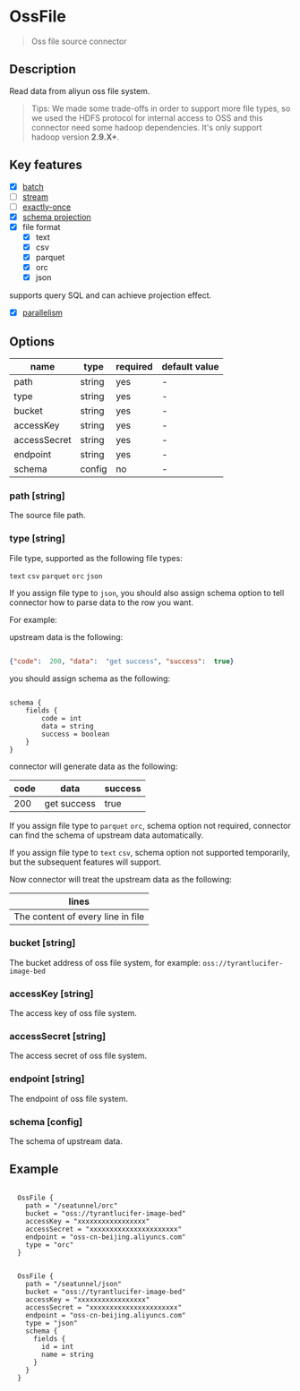# OssFile

> Oss file source connector

## Description

Read data from aliyun oss file system.

> Tips: We made some trade-offs in order to support more file types, so we used the HDFS protocol for internal access to OSS and this connector need some hadoop dependencies. 
> It's only support hadoop version **2.9.X+**.

## Key features

- [x] [batch](key-features.md)
- [ ] [stream](key-features.md)
- [ ] [exactly-once](key-features.md)
- [x] [schema projection](key-features.md)
- [x] file format
    - [x] text
    - [x] csv
    - [x] parquet
    - [x] orc
    - [x] json

supports query SQL and can achieve projection effect.

- [x] [parallelism](key-features.md)

## Options

| name         | type   | required | default value |
|--------------|--------|----------|---------------|
| path         | string | yes      | -             |
| type         | string | yes      | -             |
| bucket       | string | yes      | -             |
| accessKey    | string | yes      | -             |
| accessSecret | string | yes      | -             |
| endpoint     | string | yes      | -             |
| schema       | config | no       | -             |

### path [string]

The source file path.

### type [string]

File type, supported as the following file types:

`text` `csv` `parquet` `orc` `json`

If you assign file type to `json`, you should also assign schema option to tell connector how to parse data to the row you want.

For example:

upstream data is the following:

```json

{"code":  200, "data":  "get success", "success":  true}

```

you should assign schema as the following:

```hocon

schema {
    fields {
        code = int
        data = string
        success = boolean
    }
}

```

connector will generate data as the following:

| code | data        | success |
|------|-------------|---------|
| 200  | get success | true    |

If you assign file type to `parquet` `orc`, schema option not required, connector can find the schema of upstream data automatically.

If you assign file type to `text` `csv`, schema option not supported temporarily, but the subsequent features will support.

Now connector will treat the upstream data as the following:

| lines                             |
|-----------------------------------|
| The content of every line in file |

### bucket [string]

The bucket address of oss file system, for example: `oss://tyrantlucifer-image-bed`

### accessKey [string]

The access key of oss file system.

### accessSecret [string]

The access secret of oss file system.

### endpoint [string]

The endpoint of oss file system.

### schema [config]

The schema of upstream data.

## Example

```hocon

  OssFile {
    path = "/seatunnel/orc"
    bucket = "oss://tyrantlucifer-image-bed"
    accessKey = "xxxxxxxxxxxxxxxxx"
    accessSecret = "xxxxxxxxxxxxxxxxxxxxxx"
    endpoint = "oss-cn-beijing.aliyuncs.com"
    type = "orc"
  }

```

```hocon

  OssFile {
    path = "/seatunnel/json"
    bucket = "oss://tyrantlucifer-image-bed"
    accessKey = "xxxxxxxxxxxxxxxxx"
    accessSecret = "xxxxxxxxxxxxxxxxxxxxxx"
    endpoint = "oss-cn-beijing.aliyuncs.com"
    type = "json"
    schema {
      fields {
        id = int 
        name = string
      }
    }
  }

```